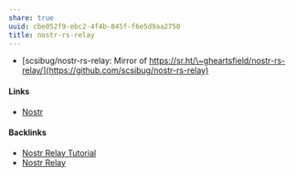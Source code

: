 ```yaml
---
share: true
uuid: cbe052f9-ebc2-4f4b-845f-f6e5d9aa2750
title: nostr-rs-relay
---
```

* [scsibug/nostr-rs-relay: Mirror of https://sr.ht/\~gheartsfield/nostr-rs-relay/](https://github.com/scsibug/nostr-rs-relay)
#### Links

* [Nostr](../78abfe73-37cb-4f3b-9e08-faad85669fb7)

#### Backlinks

* [Nostr Relay Tutorial](/c7866777-9a38-45b0-9cb6-2bf757879e17)
* [Nostr Relay](/435bf774-37a9-4ec0-be89-905d469b7919)